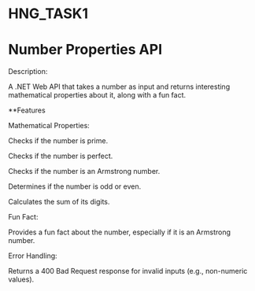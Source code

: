 # HNG_TASK1
# Number Properties API
Description:


A .NET Web API that takes a number as input and returns interesting mathematical properties about it, along with a fun fact.

**Features

Mathematical Properties:

Checks if the number is prime.

Checks if the number is perfect.

Checks if the number is an Armstrong number.

Determines if the number is odd or even.

Calculates the sum of its digits.

Fun Fact:

Provides a fun fact about the number, especially if it is an Armstrong number.

Error Handling:

Returns a 400 Bad Request response for invalid inputs (e.g., non-numeric values).
